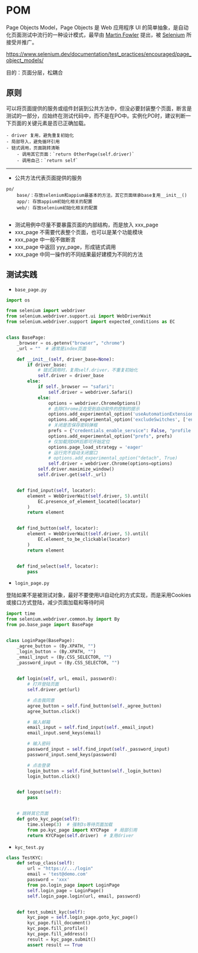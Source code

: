 # POM

Page Objects Model，Page Objects 是 Web 应用程序 UI 的简单抽象，是自动化页面测试中流行的一种设计模式，最早由 [Martin Fowler](https://martinfowler.com/bliki/PageObject.html) 提出，被 [Selenium](https://www.selenium.dev/documentation/zh-cn/guidelines_and_recommendations/page_object_models/) 所接受并推广。

<https://www.selenium.dev/documentation/test_practices/encouraged/page_object_models/>

目的：页面分层，松耦合

## 原则

可以将页面提供的服务或组件封装到公共方法中，但没必要封装整个页面，断言是测试的一部分，应始终在测试代码中，而不是在PO中。实例化PO时，建议判断一下页面的关键元素是否已正确加载。

    - driver 复用，避免重复初始化
    - 局部导入，避免循环引用
    - 链式调用，页面跳转清晰
        - 调用其它页面：`return OtherPage(self.driver)`
        - 调用自己：`return self`
---

- 公共方法代表页面提供的服务

```text
po/
    base/：存放selenium和appium最基本的方法，其它页面继承base复用__init__()
    app/: 存放appium初始化相关的配置
    web/: 存放selenium初始化相关的配置
    
```

- 测试用例中尽量不要暴露页面的内部结构，而是放入 xxx_page
- xxx_page 不需要代表整个页面，也可以是某个功能模块
- xxx_page 中一般不做断言
- xxx_page 中返回 yyy_page，形成链式调用
- xxx_page 中同一操作的不同结果最好建模为不同的方法


## 测试实践

- `base_page.py`

```python
import os

from selenium import webdriver
from selenium.webdriver.support.ui import WebDriverWait
from selenium.webdriver.support import expected_conditions as EC


class BasePage:
    _browser = os.getenv("browser", "chrome")
    _url = ""  # 通常是index页面

    def __init__(self, driver_base=None):
        if driver_base:
            # 链式调用时，复用self.driver，不重复初始化
            self.driver = driver_base
        else:
            if self._browser == "safari":
                self.driver = webdriver.Safari()
            else:
                options = webdriver.ChromeOptions()
                # 去除Chrome正在受到自动软件的控制的提示
                options.add_experimental_option('useAutomationExtension', False)
                options.add_experimental_option('excludeSwitches', ['enable-automation'])
                # 关闭是否保存密码弹框
                prefs = {"credentials_enable_service": False, "profile.password_manager_enabled": False}
                options.add_experimental_option("prefs", prefs)
                # 仅加载完DOM后即可开始定位
                options.page_load_strategy = 'eager'
                # 运行完不自动关闭窗口
                # options.add_experimental_option("detach", True)
                self.driver = webdriver.Chrome(options=options)
            self.driver.maximize_window()
            self.driver.get(self._url)


    def find_input(self, locator):
        element = WebDriverWait(self.driver, 5).until(
            EC.presence_of_element_located(locator)
        )
        return element


    def find_button(self, locator):
        element = WebDriverWait(self.driver, 5).until(
            EC.element_to_be_clickable(locator)
        )
        return element


    def find_select(self, locator):
        pass        
```

- `login_page.py`

登陆如果不是被测试对象，最好不要使用UI自动化的方式实现，而是采用Cookies或接口方式登陆，减少页面加载和等待时间

```python
import time
from selenium.webdriver.common.by import By
from po.base_page import BasePage


class LoginPage(BasePage):
    _agree_button = (By.XPATH, "")
    _login_button = (By.XPATH, "")
    _email_input = (By.CSS_SELECTOR, "")
    _password_input = (By.CSS_SELECTOR, "")
    

    def login(self, url, email, password):
        # 打开登陆页面
        self.driver.get(url)

        # 点击我同意
        agree_button = self.find_button(self._agree_button)
        agree_button.click()

        # 输入邮箱
        email_input = self.find_input(self._email_input)
        email_input.send_keys(email)

        # 输入密码
        password_input = self.find_input(self._password_input)
        password_input.send_keys(password)

        # 点击登录
        login_button = self.find_button(self._login_button)
        login_button.click()


    def logout(self):
        pass


    # 跳转其它页面
    def goto_kyc_page(self):
        time.sleep(3)  # 强制3s等待页面加载
        from po.kyc_page import KYCPage  # 局部引用
        return KYCPage(self.driver)  # 复用driver
```

- `kyc_test.py`

```python
class TestKYC:
    def setup_class(self):
        url = "https://.../login"
        email = 'test@demo.com'
        password = 'xxx'
        from po.login_page import LoginPage
        self.login_page = LoginPage()
        self.login_page.login(url, email, password)


    def test_submit_kyc(self):
        kyc_page = self.login_page.goto_kyc_page()
        kyc_page.fill_document()
        kyc_page.fill_profile()
        kyc_page.fill_address()
        result = kyc_page.submit()
        assert result == True
```
